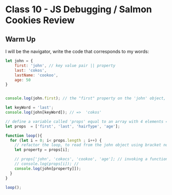 # Class 10 - JS Debugging / Salmon Cookies Review

## Warm Up

I will be the navigator,  write the code that corresponds to my words:

```javascript
let john = {
    first: 'john', // key value pair || property
    last: 'cokos',
    lastName: 'cookoo',
    age: 50
}


console.log(john.first); // the "first" property on the 'john' object, the key "first"

let keyWord = 'last';
console.log(john[keyWord]); // =>  'cokos'

// define a variable called 'props' equal to an array with 4 elements => 'first', 'last', 'hairType', 'age'.
let props  = ['first', 'last', 'hairType', 'age'];

function loop(){
  for (let i = 0; i< props.length ; i++) {
    // refactor the loop, to read from the john object using bracket notation, using the values from the props array.
    let property = props[i];

    // props['john', 'cokocs', 'cookoo', 'age']; // invoking a function
    // console.log(props[i]); //
    console.log(john[property]]);
  }
}

loop();
```
